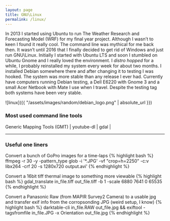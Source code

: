 ```yaml
---
layout: page
title: GNU\Linux
permalink: /linux/
---
```


In 2013 I started using Ubuntu to run The Weather Research and Forecasting
Model (WRF) for my final year project. Although I wasn’t to keen I found it
really cool. The command line was mythical for me back then. It wasn’t
until 2016 that I finally decided to get rid of Windows and just run
GNU\Linux. Initially I started with Ubuntu LTS and soon I stumbled on
Ubuntu Gnome and I really loved the environment. I _distro hopped_ for a
while, I probably reinstalled my system every week for about two months. I
installed Debian somewhere there and after changing it to testing I was
hooked. The system was more stable than any release I ever had. Currently
have computers running Debian testing, a Dell E6220 with Gnome 3 and a
small Acer Netbook with Mate I use when I travel. Despite the testing tag
both systems have been very stable.  

![linux]({{ "/assets/images/random/debian_logo.png" | absolute_url }})

### Most used command line tools
Generic Mapping Tools (GMT) | youtube-dl | gdal | 

______
### Useful one liners

Convert a bunch of GoPro images for a time-laps 
{% highlight bash %}
ffmpeg -r 30 -y -pattern_type glob -i '*.JPG' -vf "crop=h=2250" -c:v libx264 -crf 20 -s 1280x720 output.avi'
{% endhighlight %}

Convert a 16bit tiff thermal image to something more viewable
{% highlight bash %}
gdal_translate in_file.tiff out_file.tiff -b 1 -scale 6880 7641 0 65535
{% endhighlight %}

Convert a Panasonic Raw (from MAPIR Survey2 Camera) to a usable jpg and transfer exif
info from the corropsonding JPG (weird setup, I know)
{% highlight bash %}
darktable-cli in_file.RAW out_file.jpg && exiftool -tagsfromfile in_file.JPG -x Orientation out_file.jpg
{% endhighlight %}


